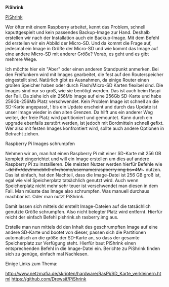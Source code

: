 **PiShrink**

[PiShrink](https://github.com/Drewsif/PiShrink)

Wer öfter mit einem Raspberry arbeitet, kennt das Problem, schnell kaputtgespielt und kein passendes Backup-Image zur Hand.
Deshalb erstellen wir nach der Installation auch ein Backup-Image.
Mit dem Befehl dd erstellen wir ein Abbild der Micro-SD. Und da kommt die Frage auf, jedesmal ein Image in Größe der Micro-SD
und wie kommt das Image auf eine andere Micro-SD mit anderer Größe?
Vorab, es geht und es gibt mehrere Wege.

Ich möchte hier ein "Aber" oder einen anderen Standpunkt anmerken.
Bei den Freifunkern wird mit Images gearbeitet, die fest auf den Routerspeicher eingestellt sind.
Natürlich gibt es Ausnahmen, da einige Router einen großen Speicher haben oder durch Flash/Micro-SD Karten flexibel sind. Die Images sind nur so groß, wie sie benötigt werden.
Das ist auch beim Raspi der Fall. Da ziehe ich ein 256Mb Image auf eine 256Gb SD-Karte und habe 256Gb-256Mb Platz verschwendet.
Kein Problem Image ist schnell an die SD-Karte angepasst, ! bis ein Update erscheint und durch das Update ist unser Image wieder in den alten Grenzen.
Da hilft uns ein anderer Weg weiter, der freie Platz wird partitioniert und gemountet. Kann durch ein upgrade ebenfalls zerstört werden, ist jedoch mit Bordmitteln schnell gefixt.
Wer also mit festen Images konfrontiert wird, sollte auch andere Optionen in Betracht ziehen.

Raspberry Pi Images schrumpfen

Nehmen wir an, man hat einen Raspberry Pi mit einer SD-Karte mit 256 GB komplett eingerichtet und will ein Image erstellen um dies auf andere Raspberry Pi zu installieren. 
Die meisten Nutzer werden hierfür Befehle wie ~~~dd if=/dev/mmcblk0 of=/home/username/raspberry.img bs=4M~~~ nutzen. Das ist einfach, hat den Nachteil, dass die
Image-Datei ist 256 GB groß ist, egal wie viel Speicherplatz tatsächlich genutzt wird. Auch wenn Speicherplatz nicht mehr sehr teuer ist verschwendet man diesen in dem Fall. 
Man müsste das Image also schrumpfen. Was manuell durchaus machbar ist. Oder man nutzt PiShrink.

Damit lassen sich mittels dd erstellt Image-Dateien auf die tatsächlich genutzte Größe schrumpfen. Also nicht belegter Platz wird entfernt.
Hierfür reicht der einfach Befehl pishrink.sh rasberry.img aus.

Erstelle man nun mittels dd den Inhalt des geschrumpften Image auf eine andere SD-Karte und bootet von dieser, passen sich die Partitionen automatisch an die größe der SD-Karte an, 
so dass der gesamte Speicherplatz zur Verfügung steht. Hierfür baut PiShrink einen entsprechenden Befehl in die Image-Datei ein.
Berichte zu PiShrink finden sich zu genüge, einfach mal Nachlesen.

Einige Links zum Thema:

http://www.netzmafia.de/skripten/hardware/RasPi/SD_Karte_verkleinern.html
https://github.com/Drewsif/PiShrink

